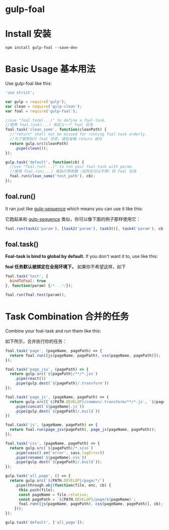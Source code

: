 # gulp-foal

# Install 安装

```
npm install gulp-foal --save-dev
```

# Basic Usage 基本用法

Use gulp-foal like this:

```javascript
'use strict';

var gulp = require('gulp');
var clean = require('gulp-clean');
var foal = require('gulp-foal');

//use "foal.task(...)" to define a foal-task.
//使用 foal.task(...) 来定义一个 foal 任务
foal.task('clean_some', function(cleanPath) {
  //"return" shall not be missed for running foal-task orderly.
  //为了顺序执行 foal 任务，请别省略 return 语句
  return gulp.src(cleanPath)
    .pipe(clean());
});

gulp.task('default', function(cb) {
  //use "foal.run(...)" to run your foal-task with param.
  //使用 foal.run(...) 来执行带参数（当然也可以不带）的 foal 任务
  foal.run(clean_some('test_path'), cb);
});

```

## foal.run()

It ran just like [gulp-sequence](https://www.npmjs.com/package/gulp-sequence) which means you can use it like this:

它跑起来和 [gulp-sequence](https://www.npmjs.com/package/gulp-sequence) 类似，你可以像下面的例子那样使用它：

```javascript
foal.run(task1('param'), [task2('param'), task3()], task4('param'), cb);
```

## foal.task()

**Foal-task is bind to global by default.** If you don't want it to, use like this:

**foal 任务默认被绑定在全局环境下，** 如果你不希望这样，如下

```javascript
foal.task('test', {
  bindToFoal: true
}, function(param) {/*...*/});

foal.run(foal.test(param));
```

# Task Combination 合并的任务

Combine your foal-task and run them like this: 

如下所示，合并执行你的任务：

```javascript
foal.task('page', (pageName, pagePath) => {
  return foal.run([js(pageName, pagePath), css(pageName, pagePath)]);
});

foal.task('page_jsx', (pagePath) => {
  return gulp.src(`${pagePath}/**/*.jsx`)
    .pipe(react())
    .pipe(gulp.dest(`${pagePath}/.transform`))
});

foal.task('page_js', (pageName, pagePath) => {
  return gulp.src([`${PATH.DEVELOP}/common/.transform/**/*.js`, `${pagePath}/**/*.js`, `${pagePath}/.transform/**/*.js`])
    .pipe(concat(`${pageName}.js`))
    .pipe(gulp.dest(`${pagePath}/.build`))
})

foal.task('js', (pageName, pagePath) => {
  return foal.run(page_jsx(pagePath), page_js(pageName, pagePath));
});

foal.task('css', (pageName, pagePath) => {
  return gulp.src(`${pagePath}/*.scss`)
    .pipe(sass().on('error', sass.logError))
    .pipe(rename(`${pageName}.css`))
    .pipe(gulp.dest(`${pagePath}/.build`));
});

gulp.task('all_page', () => {
  return gulp.src(`${PATH.DEVELOP}/page/*/`)
    .pipe(through.obj(function(file, enc, cb) {
      this.push(file);
      const pageName = file.relative;
      const pagePath = `${PATH.DEVELOP}/page/${pageName}`;
      foal.run([js(pageName, pagePath), css(pageName, pagePath)], cb);
    }));
});

gulp.task('default', ['all_page']);
```